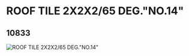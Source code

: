 # ROOF TILE 2X2X2/65 DEG."NO.14"
## 10833
![ROOF TILE 2X2X2/65 DEG."NO.14"](https://lc-www-live-s.legocdn.com/media/bricks/5/2/6006823.jpg)